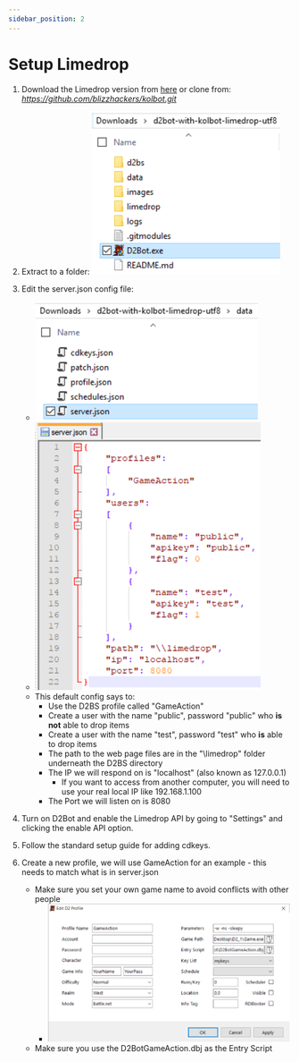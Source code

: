 ```yaml
---
sidebar_position: 2
---
```


# Setup Limedrop
1. Download the Limedrop version from [here](https://github.com/blizzhackers/kolbot/archive/master.zip) or clone from: _https://github.com/blizzhackers/kolbot.git_

1. Extract to a folder:
	![Extracted Files](img/limedrop-extract.png)

1. Edit the server.json config file:
	* ![Server Config File](img/limedrop-serverconfigfile.png)
	* ![Server Config Edit](img/limedrop-serverconfigedit.png)
	* This default config says to:
		* Use the D2BS profile called "GameAction"
		* Create a user with the name "public", password "public" who **is not** able to drop items
		* Create a user with the name "test", password "test" who **is** able to drop items
		* The path to the web page files are in the "\limedrop" folder underneath the D2BS directory
		* The IP we will respond on is "localhost" (also known as 127.0.0.1)
			* If you want to access from another computer, you will need to use your real local IP like 192.168.1.100
        * The Port we will listen on is 8080
	
1. Turn on D2Bot and enable the Limedrop API by going to "Settings" and clicking the enable API option.

1. Follow the standard setup guide for adding cdkeys.

1. Create a new profile, we will use GameAction for an example - this needs to match what is in server.json
	* Make sure you set your own game name to avoid conflicts with other people
		* ![Add Profile](img/limedrop-addprofile.png)
    * Make sure you use the D2BotGameAction.dbj as the Entry Script